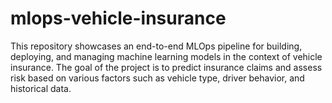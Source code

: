 # mlops-vehicle-insurance
This repository showcases an end-to-end MLOps pipeline for building, deploying, and managing machine learning models in the context of vehicle insurance. The goal of the project is to predict insurance claims and assess risk based on various factors such as vehicle type, driver behavior, and historical data.
